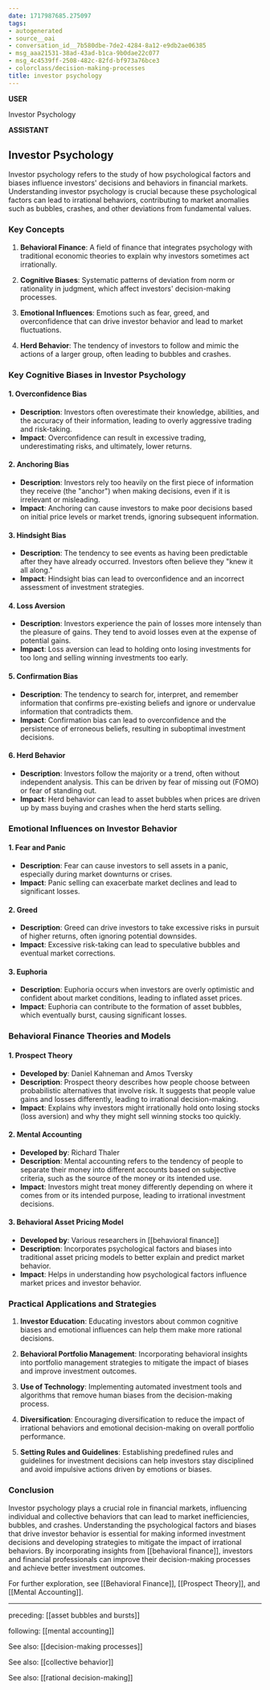 ```yaml
---
date: 1717987685.275097
tags:
- autogenerated
- source__oai
- conversation_id__7b580dbe-7de2-4284-8a12-e9db2ae06385
- msg_aaa21531-38ad-43ad-b1ca-9b0dae22c077
- msg_4c4539ff-2508-482c-82fd-bf973a76bce3
- colorclass/decision-making-processes
title: investor psychology
---
```


**USER**

Investor Psychology


**ASSISTANT**

## Investor Psychology

Investor psychology refers to the study of how psychological factors and biases influence investors' decisions and behaviors in financial markets. Understanding investor psychology is crucial because these psychological factors can lead to irrational behaviors, contributing to market anomalies such as bubbles, crashes, and other deviations from fundamental values.

### Key Concepts

1. **Behavioral Finance**: A field of finance that integrates psychology with traditional economic theories to explain why investors sometimes act irrationally.
   
2. **Cognitive Biases**: Systematic patterns of deviation from norm or rationality in judgment, which affect investors' decision-making processes.

3. **Emotional Influences**: Emotions such as fear, greed, and overconfidence that can drive investor behavior and lead to market fluctuations.

4. **Herd Behavior**: The tendency of investors to follow and mimic the actions of a larger group, often leading to bubbles and crashes.

### Key Cognitive Biases in Investor Psychology

#### 1. **Overconfidence Bias**

- **Description**: Investors often overestimate their knowledge, abilities, and the accuracy of their information, leading to overly aggressive trading and risk-taking.
- **Impact**: Overconfidence can result in excessive trading, underestimating risks, and ultimately, lower returns.

#### 2. **Anchoring Bias**

- **Description**: Investors rely too heavily on the first piece of information they receive (the "anchor") when making decisions, even if it is irrelevant or misleading.
- **Impact**: Anchoring can cause investors to make poor decisions based on initial price levels or market trends, ignoring subsequent information.

#### 3. **Hindsight Bias**

- **Description**: The tendency to see events as having been predictable after they have already occurred. Investors often believe they "knew it all along."
- **Impact**: Hindsight bias can lead to overconfidence and an incorrect assessment of investment strategies.

#### 4. **Loss Aversion**

- **Description**: Investors experience the pain of losses more intensely than the pleasure of gains. They tend to avoid losses even at the expense of potential gains.
- **Impact**: Loss aversion can lead to holding onto losing investments for too long and selling winning investments too early.

#### 5. **Confirmation Bias**

- **Description**: The tendency to search for, interpret, and remember information that confirms pre-existing beliefs and ignore or undervalue information that contradicts them.
- **Impact**: Confirmation bias can lead to overconfidence and the persistence of erroneous beliefs, resulting in suboptimal investment decisions.

#### 6. **Herd Behavior**

- **Description**: Investors follow the majority or a trend, often without independent analysis. This can be driven by fear of missing out (FOMO) or fear of standing out.
- **Impact**: Herd behavior can lead to asset bubbles when prices are driven up by mass buying and crashes when the herd starts selling.

### Emotional Influences on Investor Behavior

#### 1. **Fear and Panic**

- **Description**: Fear can cause investors to sell assets in a panic, especially during market downturns or crises.
- **Impact**: Panic selling can exacerbate market declines and lead to significant losses.

#### 2. **Greed**

- **Description**: Greed can drive investors to take excessive risks in pursuit of higher returns, often ignoring potential downsides.
- **Impact**: Excessive risk-taking can lead to speculative bubbles and eventual market corrections.

#### 3. **Euphoria**

- **Description**: Euphoria occurs when investors are overly optimistic and confident about market conditions, leading to inflated asset prices.
- **Impact**: Euphoria can contribute to the formation of asset bubbles, which eventually burst, causing significant losses.

### Behavioral Finance Theories and Models

#### 1. **Prospect Theory**

- **Developed by**: Daniel Kahneman and Amos Tversky
- **Description**: Prospect theory describes how people choose between probabilistic alternatives that involve risk. It suggests that people value gains and losses differently, leading to irrational decision-making.
- **Impact**: Explains why investors might irrationally hold onto losing stocks (loss aversion) and why they might sell winning stocks too quickly.

#### 2. **Mental Accounting**

- **Developed by**: Richard Thaler
- **Description**: Mental accounting refers to the tendency of people to separate their money into different accounts based on subjective criteria, such as the source of the money or its intended use.
- **Impact**: Investors might treat money differently depending on where it comes from or its intended purpose, leading to irrational investment decisions.

#### 3. **Behavioral Asset Pricing Model**

- **Developed by**: Various researchers in [[behavioral finance]]
- **Description**: Incorporates psychological factors and biases into traditional asset pricing models to better explain and predict market behavior.
- **Impact**: Helps in understanding how psychological factors influence market prices and investor behavior.

### Practical Applications and Strategies

1. **Investor Education**: Educating investors about common cognitive biases and emotional influences can help them make more rational decisions.
   
2. **Behavioral Portfolio Management**: Incorporating behavioral insights into portfolio management strategies to mitigate the impact of biases and improve investment outcomes.

3. **Use of Technology**: Implementing automated investment tools and algorithms that remove human biases from the decision-making process.

4. **Diversification**: Encouraging diversification to reduce the impact of irrational behaviors and emotional decision-making on overall portfolio performance.

5. **Setting Rules and Guidelines**: Establishing predefined rules and guidelines for investment decisions can help investors stay disciplined and avoid impulsive actions driven by emotions or biases.

### Conclusion

Investor psychology plays a crucial role in financial markets, influencing individual and collective behaviors that can lead to market inefficiencies, bubbles, and crashes. Understanding the psychological factors and biases that drive investor behavior is essential for making informed investment decisions and developing strategies to mitigate the impact of irrational behaviors. By incorporating insights from [[behavioral finance]], investors and financial professionals can improve their decision-making processes and achieve better investment outcomes.

For further exploration, see [[Behavioral Finance]], [[Prospect Theory]], and [[Mental Accounting]].


---

preceding: [[asset bubbles and bursts]]  


following: [[mental accounting]]

See also: [[decision-making processes]]


See also: [[collective behavior]]


See also: [[rational decision-making]]